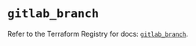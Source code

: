 # `gitlab_branch`

Refer to the Terraform Registry for docs: [`gitlab_branch`](https://registry.terraform.io/providers/gitlabhq/gitlab/17.0.0/docs/resources/branch).
